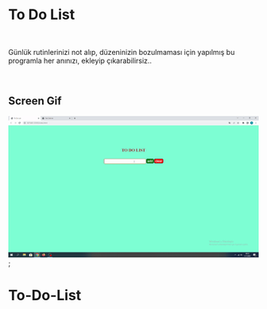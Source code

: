 <h1>To Do List</h1> </br>
<p>Günlük rutinlerinizi not alıp, düzeninizin bozulmaması için yapılmış bu programla her anınızı, ekleyip çıkarabilirsiz..</p>
  </br>
  <h2> Screen Gif</h2>
    
  ![](todolist.gif);
# To-Do-List
